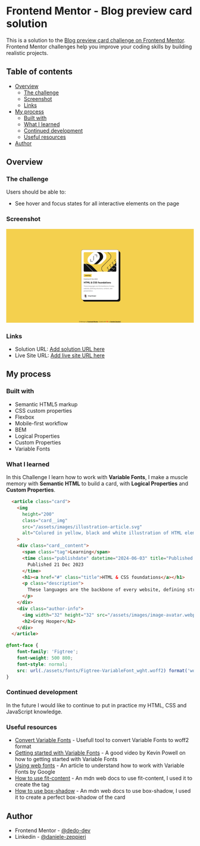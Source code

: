 # Frontend Mentor - Blog preview card solution

This is a solution to the [Blog preview card challenge on Frontend Mentor](https://www.frontendmentor.io/challenges/blog-preview-card-ckPaj01IcS). Frontend Mentor challenges help you improve your coding skills by building realistic projects.

## Table of contents

- [Overview](#overview)
  - [The challenge](#the-challenge)
  - [Screenshot](#screenshot)
  - [Links](#links)
- [My process](#my-process)
  - [Built with](#built-with)
  - [What I learned](#what-i-learned)
  - [Continued development](#continued-development)
  - [Useful resources](#useful-resources)
- [Author](#author)

## Overview

### The challenge

Users should be able to:

- See hover and focus states for all interactive elements on the page

### Screenshot

![](./assets/images/blog-preview-card.png)

### Links

- Solution URL: [Add solution URL here](https://your-solution-url.com)
- Live Site URL: [Add live site URL here](https://dz-blog-preview-card.vercel.app/)

## My process

### Built with

- Semantic HTML5 markup
- CSS custom properties
- Flexbox
- Mobile-first workflow
- BEM
- Logical Properties
- Custom Properties
- Variable Fonts

### What I learned
In this Challenge I learn how to work with **Variable Fonts**, I make a muscle memory with **Semantic HTML** to build a card, with **Logical Properties** and **Custom Properties**.

```html
  <article class="card">
    <img
      height="200"
      class="card__img"
      src="/assets/images/illustration-article.svg"
      alt="Colured in yellow, black and white illustration of HTML element's"
    >
    <div class="card__content">
      <span class="tag">Learning</span>
      <time class="publishdate" datetime="2024-06-03" title="Published Dec 21, 2023">
        Published 21 Dec 2023
      </time>
      <h1><a href="#" class="title">HTML & CSS foundations</a></h1>
      <p class="description">
        These languages are the backbone of every website, defining structure, content, and presentation.
      </p>
    </div>
    <div class="author-info">
      <img width="32" height="32" src="/assets/images/image-avatar.webp" alt="Profile author picture">
      <h2>Greg Hooper</h2>
    </div>
  </article>
```
```css
@font-face {
    font-family: 'Figtree';
    font-weight: 500 800;
    font-style: normal;
    src: url(./assets/fonts/Figtree-VariableFont_wght.woff2) format('woff2');
}
```

### Continued development

In the future I would like to continue to put in practice my HTML, CSS and JavaScript knowledge.

### Useful resources

- [Convert Variable Fonts](https://https://everythingfonts.com/ttf-to-woff2) - Usefull tool to convert Variable Fonts to woff2 format
- [Getting started with Variable  Fonts](https://www.youtube.com/watch?v=0fVymQ7SZw0) - A good video by Kevin Powell on how to getting started with Variable  Fonts
- [Using web fonts](https://fonts.google.com/knowledge/using_type/using_web_fonts) - An article to understand how to work with Variable Fonts by Google
- [How to use fit-content](https://developer.mozilla.org/en-US/docs/Web/CSS/fit-content) - An mdn web docs to use fit-content, I used it to create the tag
- [How to use box-shadow](https://developer.mozilla.org/en-US/docs/Web/CSS/box-shadow) - An mdn web docs to use box-shadow, I used it to create a perfect box-shadow of the card

## Author

- Frontend Mentor - [@dedo-dev](https://www.frontendmentor.io/profile/dedo-dev)
- Linkedin - [@daniele-zeppieri](https://www.linkedin.com/in/daniele-zeppieri-0b1a36252/)
